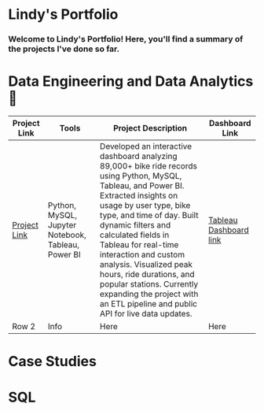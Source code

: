 # Lindy's Portfolio 

### Welcome to Lindy's Portfolio! Here, you'll find a summary of the projects I've done so far.


# Data Engineering and Data Analytics 🚀 

| Project Link | Tools | Project Description | Dashboard Link |
|----------|----------|----------|----------|
| [Project Link](https://github.com/Lindy932/bikeshare-dashboard)    | Python, MySQL, Jupyter Notebook, Tableau, Power BI  | Developed an interactive dashboard analyzing 89,000+ bike ride records using Python, MySQL, Tableau, and Power BI. Extracted insights on usage by user type, bike type, and time of day. Built dynamic filters and calculated fields in Tableau for real-time interaction and custom analysis. Visualized peak hours, ride durations, and popular stations. Currently expanding the project with an ETL pipeline and public API for live data updates.  | [Tableau Dashboard link](https://public.tableau.com/views/BikeshareVisualizationDashboard/Dashboard1?:language=en-US&:sid=&:redirect=auth&:display_count=n&:origin=viz_share_link)    |
| Row 2    | Info     | Here     | Here     |



# Case Studies


# SQL


